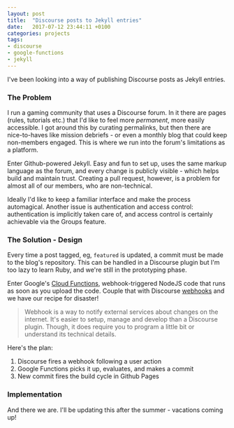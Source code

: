 ```yaml
---
layout: post
title:  "Discourse posts to Jekyll entries"
date:   2017-07-12 23:44:11 +0100
categories: projects
tags:
- discourse
- google-functions
- jekyll
---
```



I've been looking into a way of publishing Discourse posts as Jekyll entries.

### The Problem

I run a gaming community that uses a Discourse forum. In it there are pages (rules, tutorials etc.) that I'd like to feel more _permanent_, more easily accessible. I got around this by curating permalinks, but then there are nice-to-haves like mission debriefs - or even a monthly blog that could keep non-members engaged. This is where we run into the forum's limitations as a platform.

Enter Github-powered Jekyll. Easy and fun to set up, uses the same markup language as the forum, and every change is publicly visible - which helps build and maintain trust. Creating a pull request, however, is a problem for almost all of our members, who are non-technical.

Ideally I'd like to keep a familiar interface and make the process automagical. Another issue is authentication and access control: authentication is implicitly taken care of, and access control is certainly achievable via the Groups feature.


### The Solution - Design

Every time a post tagged, eg, `featured` is updated, a commit must be made to the blog's repository. This can be handled in a Discourse plugin but I'm too lazy to learn Ruby, and we're still in the prototyping phase.

Enter Google's [Cloud Functions][gcf], webhook-triggered NodeJS code that runs as soon as you upload the code. Couple that with Discourse [webhooks][dwebhooks] and we have our recipe for disaster!

> Webhook is a way to notify external services about changes on the internet. It's easier to setup, manage and develop than a Discourse plugin. Though, it does require you to program a little bit or understand its technical details.


Here's the plan:

1. Discourse fires a webhook following a user action
1. Google Functions picks it up, evaluates, and makes a commit
1. New commit fires the build cycle in Github Pages


### Implementation

And there we are. I'll be updating this after the summer - vacations coming up!

[gcf]: https://cloud.google.com/functions/
[dwebhooks]: https://meta.discourse.org/t/setting-up-webhooks/